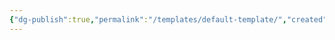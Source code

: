 ```yaml
---
{"dg-publish":true,"permalink":"/templates/default-template/","created":"2024-01-28T17:51:33.120-05:00","updated":"2024-01-28T17:52:13.070-05:00"}
---
```



